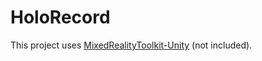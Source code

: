 # HoloRecord

This project uses [MixedRealityToolkit-Unity](https://github.com/Microsoft/MixedRealityToolkit-Unity) (not included).